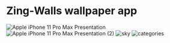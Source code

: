 
# Zing-Walls wallpaper app

![Apple iPhone 11 Pro Max Presentation](https://github.com/RRKawchar/zing-walls/assets/97376140/272dc071-e35a-4519-bea9-84f67ed094ac)
![Apple iPhone 11 Pro Max Presentation (2)](https://github.com/RRKawchar/zing-walls/assets/97376140/b6ff41c5-08a1-497f-b225-a275f1fe2627)
![sky](https://github.com/RRKawchar/zing-walls/assets/97376140/049d0827-269e-4d71-8000-8e16adf6b10d)
![categories](https://github.com/RRKawchar/zing-walls/assets/97376140/3d9071ea-feb7-43e6-b022-b8b378ef2cbc)
